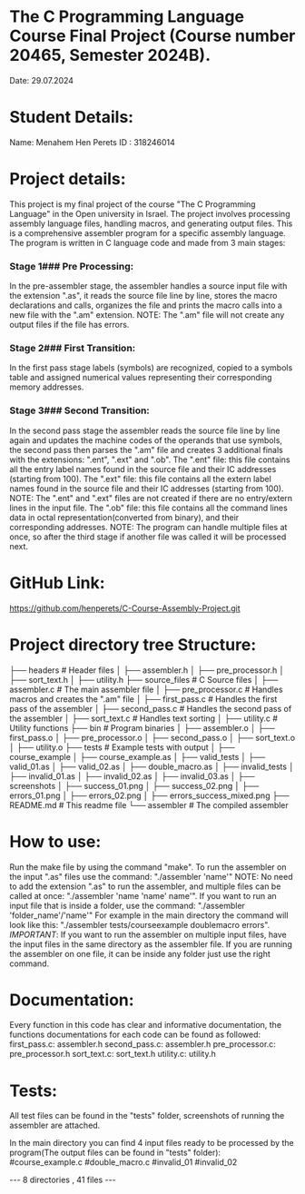 # The C Programming Language Course Final Project (Course number 20465, Semester 2024B).
 
 Date: 29.07.2024

# Student Details:

 Name: Menahem Hen Perets
 ID  : 318246014

# Project details:

 This project is my final project of the course "The C Programming Language" in the Open university in Israel.
 The project involves processing assembly language files, handling macros, and generating output files.
 This is a comprehensive assembler program for a specific assembly language.
 The program is written in C language code and made from 3 main stages:

### Stage 1### Pre Processing: 
In the pre-assembler stage, the assembler handles a source input file with the extension ".as", it reads the source file line by line, stores the macro declarations and calls, organizes the file and prints the macro calls into a new file with the ".am" extension.
NOTE: The ".am" file will not create any output files if the file has errors.

### Stage 2### First Transition:
In the first pass stage labels (symbols) are recognized, copied to a symbols table and assigned numerical values representing their corresponding memory addresses.

### Stage 3### Second Transition:
In the second pass stage the assembler reads the source file line by line again and updates the machine codes of the operands that use symbols, the second pass then parses the ".am" file and creates 3 additional finals with the extensions: ".ent", ".ext" and ".ob".
The ".ent" file: this file contains all the entry label names found in the source file and their IC addresses (starting from 100).
The ".ext" file: this file contains all the extern label names found in the source file and their IC addresses (starting from 100).
NOTE: The ".ent" and ".ext" files are not created if there are no entry/extern lines in the input file.
The ".ob" file: this file contains all the command lines data in octal representation(converted from binary), and their corresponding addresses.
NOTE: The program can handle multiple files at once, so after the third stage if another file was called it will be processed next.
 
# GitHub Link:

 https://github.com/henperets/C-Course-Assembly-Project.git

# Project directory tree Structure:

├── headers # Header files
│ 	 ├── assembler.h 
│ 	 ├── pre_processor.h
│ 	 ├── sort_text.h
│ 	 ├── utility.h
├── source_files # C Source files
│ 	 ├── assembler.c # The main assembler file
│	 ├── pre_processor.c # Handles macros and creates the ".am" file
│ 	 ├── first_pass.c # Handles the first pass of the assembler
│	 ├── second_pass.c # Handles the second pass of the assembler
│ 	 ├── sort_text.c # Handles text sorting
│ 	 ├── utility.c # Utility functions
├── bin # Program binaries
│ 	 ├── assembler.o
│ 	 ├── first_pass.o
│ 	 ├── pre_processor.o
│ 	 ├── second_pass.o
│ 	 ├── sort_text.o
│ 	 ├── utility.o
├── tests # Example tests with output
│    ├── course_example
│          ├── course_example.as
│    ├── valid_tests
│	  		├── valid_01.as
│	  		├── valid_02.as
│	  		├── double_macro.as
│    ├── invalid_tests
│	  		├── invalid_01.as
│	  		├── invalid_02.as
│	  		├── invalid_03.as
│    ├── screenshots
│	  		├── success_01.png
│	  		├── success_02.png
│	  		├── errors_01.png
│	  		├── errors_02.png
│	  		├── errors_success_mixed.png
├── README.md # This readme file
└── assembler # The compiled assembler 

# How to use:
 Run the make file by using the command "make".
 To run the assembler on the input ".as" files use the command: "./assembler 'name'"
 NOTE: No need to add the extension ".as" to run the assembler, and multiple files can be called at once: "./assembler 'name 'name' name'".
 If you want to run an input file that is inside a folder, use the command: "./assembler 'folder_name'/'name'"
 For example in the main directory the command will look like this: "./assembler tests/courseexample doublemacro errors".
 *IMPORTANT*: If you want to run the assembler on multiple input files, have the input files in the same directory as the assembler file.
              If you are running the assembler on one file, it can be inside any folder just use the right command.	

# Documentation:
 Every function in this code has clear and informative documentation, the functions documentations for each code can be found as followed:
 first_pass.c: assembler.h
 second_pass.c: assembler.h
 pre_processor.c: pre_processor.h
 sort_text.c: sort_text.h
 utility.c: utility.h

# Tests:
 All test files can be found in the "tests" folder, screenshots of running the assembler are attached.

In the main directory you can find 4 input files ready to be processed by the program(The output files can be found in "tests" folder):
#course_example.c #double_macro.c #invalid_01 #invalid_02

--- 8 directories , 41 files ---